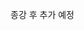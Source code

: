 종강 후 추가 예정
<!-- ---
title: 제목
description: 설명
authors:
  - bnbong
tags:
  - test
---

# 프로젝트 이름

## 개요

본문 내용

### 저장소

### 팀원 Info (optional)

## 소개

## Stack

## 역할

## 비고 -->
